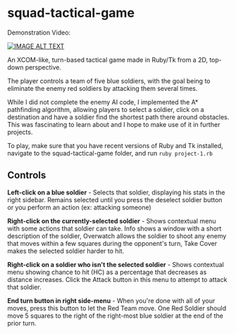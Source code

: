 # squad-tactical-game

Demonstration Video:

[![IMAGE ALT TEXT](http://img.youtube.com/vi/vRx1T4qwkBg/0.jpg)](http://youtu.be/vRx1T4qwkBg "Video Title")

An XCOM-like, turn-based tactical game made in Ruby/Tk from a 2D, top-down perspective.

The player controls a team of five blue soldiers, with the goal being to eliminate the enemy red soldiers by attacking them 
several times.

While I did not complete the enemy AI code, I implemented the A* pathfinding algorithm, allowing players to 
select a soldier, click on a destination and have a soldier find the shortest path there around obstacles. This was 
fascinating to learn about and I hope to make use of it in further projects.

To play, make sure that you have recent versions of Ruby and Tk installed, navigate to the squad-tactical-game folder, 
and run `ruby project-1.rb`

## Controls
**Left-click on a blue soldier** - Selects that soldier, displaying his stats in the right sidebar. 
Remains selected until you press the deselect soldier button or you perform an action (ex: attacking someone)

**Right-click on the currently-selected soldier** - Shows contextual menu with some actions that soldier can take. 
Info shows a window with a short description of the soldier, Overwatch allows the soldier to shoot any enemy that moves
within a few squares during the opponent's turn, Take Cover makes the selected soldier harder to hit.

**Right-click on a soldier who isn't the selected soldier** - Shows contextual menu showing chance to hit (HC) as a percentage 
that decreases as distance increases. Click the Attack button in this menu to attempt to attack that soldier.

**End turn button in right side-menu** - When you're done with all of your moves, press this button to let the Red Team move.
One Red Soldier should move 5 squares to the right of the right-most blue soldier at the end of the prior turn.
